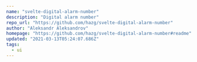 ```yaml
---
name: "svelte-digital-alarm-number"
description: "Digital alarm number"
repo_url: "https://github.com/hazg/svelte-digital-alarm-number"
author: "Aleksandr Aleksandrov"
homepage: "https://github.com/hazg/svelte-digital-alarm-number#readme"
updated: "2021-03-13T05:24:07.686Z"
tags: 
  - ui
---
```

